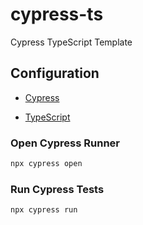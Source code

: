 # cypress-ts

Cypress TypeScript Template

## Configuration

- [Cypress](./cypress.config.ts)

- [TypeScript](./tsconfig.json)

### Open Cypress Runner

```bash
npx cypress open
```

### Run Cypress Tests

```bash
npx cypress run
```
